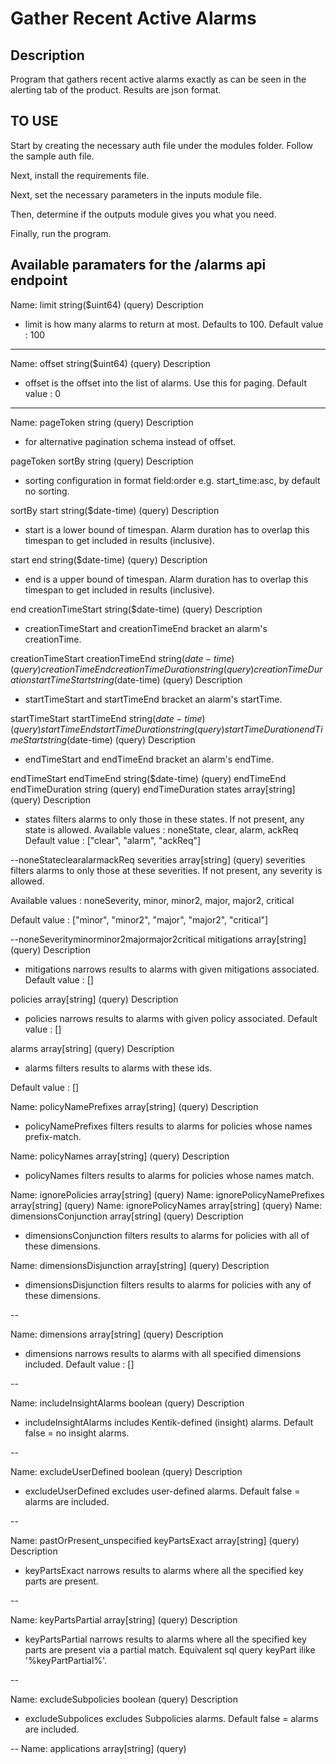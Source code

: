 # Gather Recent Active Alarms

## Description
Program that gathers recent active alarms exactly as can be seen in the alerting tab of the product. Results are json format. 

## TO USE
Start by creating the necessary auth file under the modules folder. Follow the sample auth file. 

Next, install the requirements file. 

Next, set the necessary parameters in the inputs module file. 

Then, determine if the outputs module gives you what you need. 

Finally, run the program. 

## Available paramaters for the /alarms api endpoint

Name: limit
string($uint64)
(query)
Description
- limit is how many alarms to return at most. Defaults to 100.
Default value : 100

---

Name: offset
string($uint64)
(query)
Description
- offset is the offset into the list of alarms. Use this for paging.
Default value : 0

---

Name: pageToken
string
(query)
Description
- for alternative pagination schema instead of offset.

pageToken
sortBy
string
(query)
Description
- sorting configuration in format field:order e.g. start_time:asc, by default no sorting.

sortBy
start
string($date-time)
(query)
Description
- start is a lower bound of timespan. Alarm duration has to overlap this timespan to get included in results (inclusive).

start
end
string($date-time)
(query)
Description
- end is a upper bound of timespan. Alarm duration has to overlap this timespan to get included in results (inclusive).

end
creationTimeStart
string($date-time)
(query)
Description
- creationTimeStart and creationTimeEnd bracket an alarm's creationTime.

creationTimeStart
creationTimeEnd
string($date-time)
(query)
creationTimeEnd
creationTimeDuration
string
(query)
creationTimeDuration
startTimeStart
string($date-time)
(query)
Description
- startTimeStart and startTimeEnd bracket an alarm's startTime.

startTimeStart
startTimeEnd
string($date-time)
(query)
startTimeEnd
startTimeDuration
string
(query)
startTimeDuration
endTimeStart
string($date-time)
(query)
Description
- endTimeStart and endTimeEnd bracket an alarm's endTime.

endTimeStart
endTimeEnd
string($date-time)
(query)
endTimeEnd
endTimeDuration
string
(query)
endTimeDuration
states
array[string]
(query)
Description
- states filters alarms to only those in these states. If not present, any state is allowed.
Available values : noneState, clear, alarm, ackReq
Default value : ["clear", "alarm", "ackReq"]

--noneStateclearalarmackReq
severities
array[string]
(query)
severities filters alarms to only those at these severities. If not present, any severity is allowed.

Available values : noneSeverity, minor, minor2, major, major2, critical

Default value : ["minor", "minor2", "major", "major2", "critical"]

--noneSeverityminorminor2majormajor2critical
mitigations
array[string]
(query)
Description
- mitigations narrows results to alarms with given mitigations associated.
Default value : []

policies
array[string]
(query)
Description
- policies narrows results to alarms with given policy associated.
Default value : []

alarms
array[string]
(query)
Description
- alarms filters results to alarms with these ids.

Default value : []

Name: policyNamePrefixes
array[string]
(query)
Description
- policyNamePrefixes filters results to alarms for policies whose names prefix-match.

Name: policyNames
array[string]
(query)
Description
- policyNames filters results to alarms for policies whose names match.

Name: ignorePolicies
array[string]
(query)
Name: ignorePolicyNamePrefixes
array[string]
(query)
Name: ignorePolicyNames
array[string]
(query)
Name: dimensionsConjunction
array[string]
(query)
Description
- dimensionsConjunction filters results to alarms for policies with all of these dimensions.

Name: dimensionsDisjunction
array[string]
(query)
Description
- dimensionsDisjunction filters results to alarms for policies with any of these dimensions.

--

Name: dimensions
array[string]
(query)
Description
- dimensions narrows results to alarms with all specified dimensions included.
Default value : []

--

Name: includeInsightAlarms
boolean
(query)
Description
- includeInsightAlarms includes Kentik-defined (insight) alarms. Default false = no insight alarms.

--

Name: excludeUserDefined
boolean
(query)
Description
- excludeUserDefined excludes user-defined alarms. Default false = alarms are included.

--

Name: pastOrPresent_unspecified
keyPartsExact
array[string]
(query)
Description
- keyPartsExact narrows results to alarms where all the specified key parts are present.

--

Name: keyPartsPartial
array[string]
(query)
Description
- keyPartsPartial narrows results to alarms where all the specified key parts are present via a partial match. Equivalent sql query keyPart ilike '%keyPartPartial%'.

--

Name: excludeSubpolicies
boolean
(query)
Description
- excludeSubpolices excludes Subpolicies alarms. Default false = alarms are included.

--
Name: applications
array[string]
(query)
